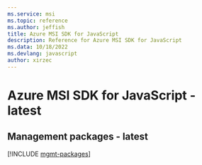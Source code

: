 ```yaml
---
ms.service: msi
ms.topic: reference
ms.author: jeffish
title: Azure MSI SDK for JavaScript
description: Reference for Azure MSI SDK for JavaScript
ms.data: 10/18/2022
ms.devlang: javascript
author: xirzec
---
```

# Azure MSI SDK for JavaScript - latest

## Management packages - latest
[!INCLUDE [mgmt-packages](msi-mgmt-index.md)]